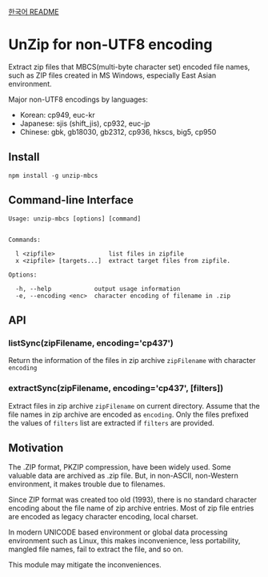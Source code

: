 [한국어 README](docs/README.ko.md)

# UnZip for non-UTF8 encoding

Extract zip files that MBCS(multi-byte character set) encoded file names, such as ZIP files created in MS Windows, especially East Asian environment.

Major non-UTF8 encodings by languages:

- Korean: cp949, euc-kr
- Japanese: sjis (shift_jis), cp932, euc-jp
- Chinese: gbk, gb18030, gb2312, cp936, hkscs, big5, cp950

## Install

```
npm install -g unzip-mbcs
```

## Command-line Interface

```
Usage: unzip-mbcs [options] [command]


Commands:

  l <zipfile>               list files in zipfile
  x <zipfile> [targets...]  extract target files from zipfile.

Options:

  -h, --help            output usage information
  -e, --encoding <enc>  character encoding of filename in .zip
```

## API

### listSync(zipFilename, encoding='cp437')

Return the information of the files in zip archive `zipFilename` with character `encoding`

### extractSync(zipFilename, encoding='cp437', [filters])

Extract files in zip archive `zipFilename` on current directory. Assume that the file names in zip archive are encoded as `encoding`. Only the files prefixed the values of `filters` list are extracted if `filters` are provided.

## Motivation

The .ZIP format, PKZIP compression, have been widely used. Some valuable data are archived as .zip file. But, in non-ASCII, non-Western environment, it makes trouble due to filenames.

Since ZIP format was created too old (1993), there is no standard character encoding about the file name of zip archive entries. Most of zip file entries are encoded as legacy character encoding, local charset.

In modern UNICODE based environment or global data processing environment such as Linux, this makes inconvenience, less portability, mangled file names, fail to extract the file, and so on.

This module may mitigate the inconveniences.

